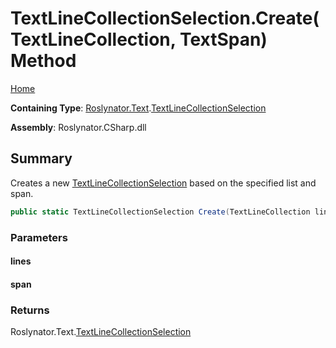 <a name="_Top"></a>

# TextLineCollectionSelection\.Create\(TextLineCollection, TextSpan\) Method

[Home](../../../../README.md#_Top)

**Containing Type**: [Roslynator.Text](../../README.md#_Top)\.[TextLineCollectionSelection](../README.md#_Top)

**Assembly**: Roslynator\.CSharp\.dll

## Summary

Creates a new [TextLineCollectionSelection](../README.md#_Top) based on the specified list and span\.

```csharp
public static TextLineCollectionSelection Create(TextLineCollection lines, TextSpan span)
```

### Parameters

#### lines

#### span

### Returns

Roslynator\.Text\.[TextLineCollectionSelection](../README.md#_Top)

